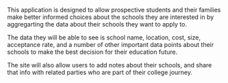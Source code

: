 This application is designed to allow prospective students and their families make better informed choices about the schools they are interested in by aggregarting the data about their schools they want to apply to.  

The data they will be able to see is school name, location, cost, size, acceptance rate, and a number of other important data points about their schools to make the best decision for their education future. 

The site will also allow users to add notes about their schools, and share that info with related parties who are part of their college journey.  